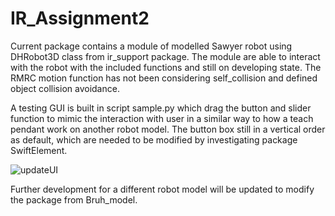 # IR_Assignment2

Current package contains a module of modelled Sawyer robot using DHRobot3D class from ir_support package. The module are able to interact with the robot with the included functions and still on developing state. The RMRC motion function has not been considering self_collision and defined object collision avoidance. 

A testing GUI is built in script sample.py which drag the button and slider function to mimic the interaction with user in a similar way to how a teach pendant work on another robot model. The button box still in a vertical order as default, which are needed to be modified by investigating package SwiftElement.

![updateUI](https://github.com/minhtugonnabelit/IR_Assignment2/assets/106978614/f7a13a57-b7c7-4141-a21a-bbd1b1021b25)

Further development for a different robot model will be updated to modify the package from Bruh_model.
